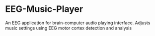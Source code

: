 # EEG-Music-Player
An EEG application for brain-computer audio playing interface. Adjusts music settings using EEG motor cortex detection and analysis
